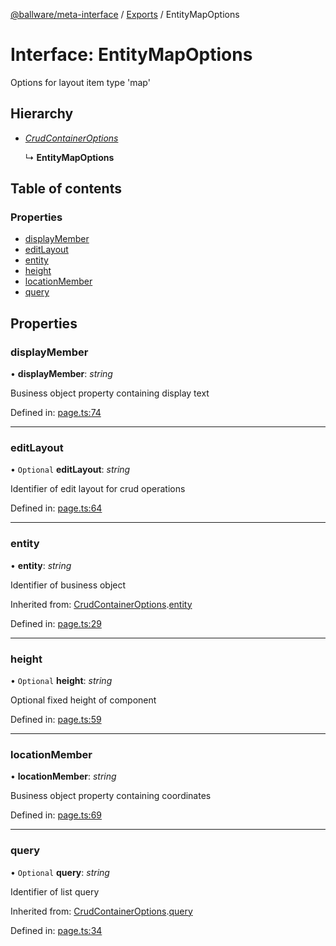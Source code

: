 [@ballware/meta-interface](../README.md) / [Exports](../modules.md) / EntityMapOptions

# Interface: EntityMapOptions

Options for layout item type 'map'

## Hierarchy

* [*CrudContainerOptions*](crudcontaineroptions.md)

  ↳ **EntityMapOptions**

## Table of contents

### Properties

- [displayMember](entitymapoptions.md#displaymember)
- [editLayout](entitymapoptions.md#editlayout)
- [entity](entitymapoptions.md#entity)
- [height](entitymapoptions.md#height)
- [locationMember](entitymapoptions.md#locationmember)
- [query](entitymapoptions.md#query)

## Properties

### displayMember

• **displayMember**: *string*

Business object property containing display text

Defined in: [page.ts:74](https://github.com/ballware/ballware-client/blob/88ab695/packages/meta-interface/src/page.ts#L74)

___

### editLayout

• `Optional` **editLayout**: *string*

Identifier of edit layout for crud operations

Defined in: [page.ts:64](https://github.com/ballware/ballware-client/blob/88ab695/packages/meta-interface/src/page.ts#L64)

___

### entity

• **entity**: *string*

Identifier of business object

Inherited from: [CrudContainerOptions](crudcontaineroptions.md).[entity](crudcontaineroptions.md#entity)

Defined in: [page.ts:29](https://github.com/ballware/ballware-client/blob/88ab695/packages/meta-interface/src/page.ts#L29)

___

### height

• `Optional` **height**: *string*

Optional fixed height of component

Defined in: [page.ts:59](https://github.com/ballware/ballware-client/blob/88ab695/packages/meta-interface/src/page.ts#L59)

___

### locationMember

• **locationMember**: *string*

Business object property containing coordinates

Defined in: [page.ts:69](https://github.com/ballware/ballware-client/blob/88ab695/packages/meta-interface/src/page.ts#L69)

___

### query

• `Optional` **query**: *string*

Identifier of list query

Inherited from: [CrudContainerOptions](crudcontaineroptions.md).[query](crudcontaineroptions.md#query)

Defined in: [page.ts:34](https://github.com/ballware/ballware-client/blob/88ab695/packages/meta-interface/src/page.ts#L34)
